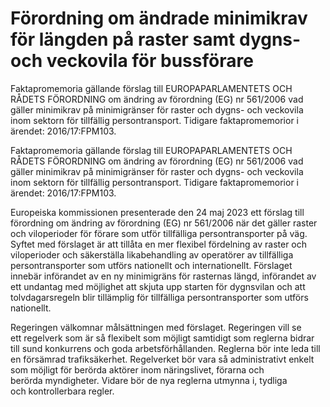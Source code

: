 # Förordning om ändrade minimikrav för längden på raster samt dygns- och veckovila för bussförare

Faktapromemoria gällande förslag till EUROPAPARLAMENTETS OCH RÅDETS FÖRORDNING om ändring av förordning (EG) nr 561/2006 vad gäller minimikrav på minimigränser för raster och dygns- och veckovila inom sektorn för tillfällig persontransport.
Tidigare faktapromemorior i ärendet: 2016/17:FPM103.

Faktapromemoria gällande förslag till EUROPAPARLAMENTETS OCH RÅDETS FÖRORDNING om ändring av förordning (EG) nr 561/2006 vad gäller minimikrav på minimigränser för raster och dygns- och veckovila inom sektorn för tillfällig persontransport.
Tidigare faktapromemorior i ärendet: 2016/17:FPM103.

Europeiska kommissionen presenterade den 24 maj 2023 ett förslag till förordning om ändring av förordning (EG) nr 561/2006 när det gäller raster och viloperioder för förare som utför tillfälliga persontransporter på väg. Syftet med förslaget är att tillåta en mer flexibel fördelning av raster och viloperioder och säkerställa likabehandling av operatörer av tillfälliga persontransporter som utförs nationellt och internationellt. Förslaget innebär införandet av en ny minimigräns för rasternas längd, införandet av ett undantag med möjlighet att skjuta upp starten för dygnsvilan och att tolvdagarsregeln blir tillämplig för tillfälliga persontransporter som utförs nationellt.

Regeringen välkomnar målsättningen med förslaget. Regeringen vill se ett regelverk som är så flexibelt som möjligt samtidigt som reglerna bidrar till sund konkurrens och goda arbetsförhållanden. Reglerna bör inte leda till en försämrad trafiksäkerhet. Regelverket bör vara så administrativt enkelt som möjligt för berörda aktörer inom näringslivet, förarna och berörda myndigheter. Vidare bör de nya reglerna utmynna i, tydliga och kontrollerbara regler.
